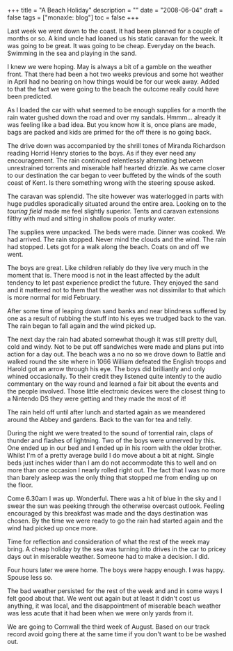 +++
title = "A Beach Holiday"
description = ""
date = "2008-06-04"
draft = false
tags = ["monaxle: blog"]
toc = false
+++

Last week we went down to the coast. It had been planned for a couple of months or so. A kind uncle had loaned us his static caravan for the week. It was going to be great. It was going to be cheap. Everyday on the beach. Swimming in the sea and playing in the sand.

I knew we were hoping. May is always a bit of a gamble on the weather front. That there had been a hot two weeks previous and some hot weather in April had no bearing on how things would be for our week away. Added to that the fact we were going to the beach the outcome really could have been predicted.

As I loaded the car with what seemed to be enough supplies for a month the rain water gushed down the road and over my sandals. Hmmm... already it was feeling like a bad idea. But you know how it is, once plans are made, bags are packed and kids are primed for the off there is no going back.

The drive down was accompanied by the shrill tones of Miranda Richardson reading Horrid Henry stories to the boys. As if they ever need any encouragement. The rain continued relentlessly alternating between unrestrained torrents and miserable half hearted drizzle. As we came closer to our destination the car began to veer buffeted by the winds of the south coast of Kent. Is there something wrong with the steering spouse asked.

The caravan was splendid. The site however was waterlogged in parts with huge puddles sporadically situated around the entire area. Looking on to the *touring field* made me feel slightly superior. Tents and caravan extensions filthy with mud and sitting in shallow pools of murky water.

The supplies were unpacked. The beds were made. Dinner was cooked. We had arrived. The rain stopped. Never mind the clouds and the wind. The rain had stopped. Lets got for a walk along the beach. Coats on and off we went.

The boys are great. Like children reliably do they live very much in the moment that is. There mood is not in the least affected by the adult tendency to let past experience predict the future. They enjoyed the sand and it mattered not to them that the weather was not dissimilar to that which is more normal for mid February.

After some time of leaping down sand banks and near blindness suffered by one as a result of rubbing the stuff into his eyes we trudged back to the van. The rain began to fall again and the wind picked up.

The next day the rain had abated somewhat though it was still pretty dull, cold and windy. Not to be put off sandwiches were made and plans put into action for a day out. The beach was a no no so we drove down to Battle and walked round the site where in 1066 William defeated the English troops and Harold got an arrow through his eye. The boys did brilliantly and only whined occasionally. To their credit they listened quite intently to the audio commentary on the way round and learned a fair bit about the events and the people involved. Those little electronic devices were the closest thing to a Nintendo DS they were getting and they made the most of it!

The rain held off until after lunch and started again as we meandered around the Abbey and gardens. Back to the van for tea and telly.

During the night we were treated to the sound of torrential rain, claps of thunder and flashes of lightning. Two of the boys were unnerved by this. One ended up in our bed and I ended up in his room with the older brother. Whilst I'm of a pretty average build I do move about a bit at night. Single beds just inches wider than I am do not accommodate this to well and on more than one occasion I nearly rolled right out. The fact that I was no more than barely asleep was the only thing that stopped me from ending up on the floor.

Come 6.30am I was up. Wonderful. There was a hit of blue in the sky and I swear the sun was peeking through the otherwise overcast outlook. Feeling encouraged by this breakfast was made and the days destination was chosen. By the time we were ready to go the rain had started again and the wind had picked up once more.

Time for reflection and consideration of what the rest of the week may bring. A cheap holiday by the sea was turning into drives in the car to pricey days out in miserable weather. Someone had to make a decision. I did.

Four hours later we were home. The boys were happy enough. I was happy. Spouse less so.

The bad weather persisted for the rest of the week and and in some ways I felt good about that. We went out again but at least it didn't cost us anything, it was local, and the disappointment of miserable beach weather was less acute that it had been when we were only yards from it.

We are going to Cornwall the third week of August. Based on our track record avoid going there at the same time if you don't want to be be washed out.
